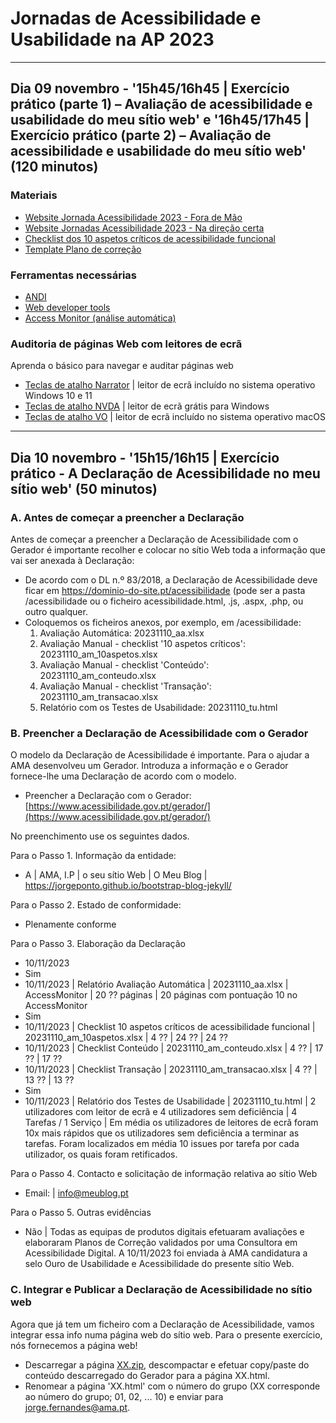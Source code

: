 
# Jornadas de Acessibilidade e Usabilidade na AP 2023

<hr>

## Dia 09 novembro - '15h45/16h45 | Exercício prático (parte 1) – Avaliação de acessibilidade e usabilidade do meu sítio web' e '16h45/17h45 | Exercício prático (parte 2) – Avaliação de acessibilidade e usabilidade do meu sítio web' (120 minutos)

### Materiais
-  [Website Jornada Acessibilidade 2023 - Fora de Mão](https://amagovpt.github.io/a11yfm/exercicio/original/index.html)
-  [Website Jornadas Acessibilidade 2023 - Na direção certa](https://amagovpt.github.io/a11yfm/exercicio/corrigido/index.html)
-  [Checklist dos 10 aspetos críticos de acessibilidade funcional](checklist-10aspetos.html)
-  [Template Plano de correção](ficheiros/template-relatorio.pdf)

### Ferramentas necessárias
- [ANDI](https://www.ssa.gov/accessibility/andi/help/install.html)
- [Web developer tools](https://chrome.google.com/webstore/detail/web-developer/bfbameneiokkgbdmiekhjnmfkcnldhhm)
- [Access Monitor (análise automática)](https://accessmonitor.acessibilidade.gov.pt/)

### Auditoria de páginas Web com leitores de ecrã

Aprenda o básico para navegar e auditar páginas web

- [Teclas de atalho Narrator](narrador.md) | leitor de ecrã incluído no sistema operativo Windows 10 e 11
- [Teclas de atalho NVDA](nvda.md) | leitor de ecrã grátis para Windows
- [Teclas de atalho VO](vo.md) | leitor de ecrã incluído no sistema operativo macOS

<hr>

## Dia 10 novembro - '15h15/16h15 | Exercício prático - A Declaração de Acessibilidade no meu sítio web' (50 minutos)

### A. Antes de começar a preencher a Declaração

Antes de começar a preencher a Declaração de Acessibilidade com o Gerador é importante recolher e colocar no sítio Web toda a informação que vai ser anexada à Declaração:

- De acordo com o DL n.º 83/2018, a Declaração de Acessibilidade deve ficar em https://dominio-do-site.pt/acessibilidade (pode ser a pasta /acessibilidade ou o ficheiro acessibilidade.html, .js, .aspx, .php, ou outro qualquer.
- Coloquemos os ficheiros anexos, por exemplo, em /acessibilidade:
  1. Avaliação Automática: 20231110_aa.xlsx
  2. Avaliação Manual - checklist '10 aspetos críticos': 20231110_am_10aspetos.xlsx
  3. Avaliação Manual - checklist 'Conteúdo': 20231110_am_conteudo.xlsx
  4. Avaliação Manual - checklist 'Transação': 20231110_am_transacao.xlsx
  5. Relatório com os Testes de Usabilidade: 20231110_tu.html

### B. Preencher a Declaração de Acessibilidade com o Gerador

O modelo da Declaração de Acessibilidade é importante. Para o ajudar a AMA desenvolveu um Gerador. Introduza a informação e o Gerador fornece-lhe uma Declaração de acordo com o modelo.

- Preencher a Declaração com o Gerador: [https://www.acessibilidade.gov.pt/gerador/](https://www.acessibilidade.gov.pt/gerador/)

No preenchimento use os seguintes dados.

Para o Passo 1. Informação da entidade:

- A | AMA, I.P | o seu sítio Web | O Meu Blog | https://jorgeponto.github.io/bootstrap-blog-jekyll/

Para o Passo 2. Estado de conformidade:

- Plenamente conforme

Para o Passo 3. Elaboração da Declaração

- 10/11/2023
- Sim
- 10/11/2023 | Relatório Avaliação Automática | 20231110_aa.xlsx | AccessMonitor | 20 ?? páginas | 20 páginas com pontuação 10 no AccessMonitor
- Sim
- 10/11/2023 | Checklist 10 aspetos críticos de acessibilidade funcional | 20231110_am_10aspetos.xlsx | 4 ?? | 24 ?? | 24 ??
- 10/11/2023 | Checklist Conteúdo | 20231110_am_conteudo.xlsx | 4 ?? | 17 ?? | 17 ??
- 10/11/2023 | Checklist Transação | 20231110_am_transacao.xlsx | 4 ?? | 13 ?? | 13 ??
- Sim
- 10/11/2023 | Relatório dos Testes de Usabilidade | 20231110_tu.html | 2 utilizadores com leitor de ecrã e 4 utilizadores sem deficiência | 4 Tarefas / 1 Serviço | Em média os utilizadores de leitores de ecrã foram 10x mais rápidos que os utilizadores sem deficiência a terminar as tarefas. Foram localizados em média 10 issues por tarefa por cada utilizador, os quais foram retificados.

Para o Passo 4. Contacto e solicitação de informação relativa ao sítio Web

- Email: | info@meublog.pt

Para o Passo 5. Outras evidências

- Não | Todas as equipas de produtos digitais efetuaram avaliações e elaboraram Planos de Correção validados por uma Consultora em Acessibilidade Digital. A 10/11/2023 foi enviada à AMA candidatura a selo Ouro de Usabilidade e Acessibilidade do presente sítio Web. 

### C. Integrar e Publicar a Declaração de Acessibilidade no sítio web

Agora que já tem um ficheiro com a Declaração de Acessibilidade, vamos integrar essa info numa página web do sítio web. Para o presente exercício, nós fornecemos a página web!

- Descarregar a página [XX.zip](https://jorgeponto.github.io/bootstrap-blog-jekyll/acessibilidade/XX.zip), descompactar e efetuar copy/paste do conteúdo descarregado do Gerador para a página XX.html.
- Renomear a página 'XX.html' com o número do grupo (XX corresponde ao número do grupo; 01, 02, ... 10) e enviar para [jorge.fernandes@ama.pt](mailto:jorge.fernandes@ama.pt).
